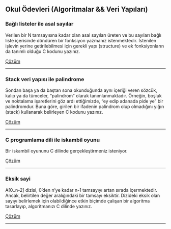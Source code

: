 ## Okul Ödevleri (Algoritmalar && Veri Yapıları)


### Bağlı listeler ile asal sayılar

Verilen bir N tamsayısına kadar olan asal sayıları üreten ve bu sayıları bağlı liste içerisinde döndüren bir fonksiyon yazmanız istenmektedir. İstenilen işlevin yerine getirilebilmesi için gerekli yapı (structure) ve ek fonksiyonların da tanımlı olduğu C kodunu yazınız.

[Çözüm](asal_linkedlist.cpp)

---

### Stack veri yapısı ile palindrome

Sondan başa ya da baştan sona okunduğunda aynı içeriği veren sözcük, kalıp ya da tümceler, “palindrom” olarak tanımlanmaktadır. Örneğin, boşluk ve noktalama işaretlerini göz ardı ettiğimizde, “ey edip adanada pide ye” bir palindromdur. Buna göre, girilen bir ifadenin palindrom olup olmadığını yığın (stack) kullanarak belirleyen C kodunu yazınız.

[Çözüm](palindrome_stack.cpp)

---

### C programlama dili ile iskambil oyunu

Bir iskambil oyununu C dilinde gerçekleştirmeniz isteniyor. 

[Çözüm](iskambil_oyunu.cpp)

---

### Eksik sayi

A[0..n-2] dizisi, 0’den n’ye kadar n-1 tamsayıyı artan sırada içermektedir. Ancak, belirtilen değer aralığındaki bir tamsayı eksiktir. Dizideki eksik olan sayıyı belirlemek için olabildiğince etkin biçimde çalışan bir algoritma tasarlayıp, algoritmanızı C dilinde yazınız.

[Çözüm](iskambil_oyunu.cpp)

---



